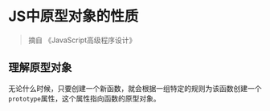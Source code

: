 # JS中原型对象的性质

> 摘自 《JavaScript高级程序设计》

## 理解原型对象

无论什么时候，只要创建一个新函数，就会根据一组特定的规则为该函数创建一个`prototype`属性，这个属性指向函数的原型对象。

